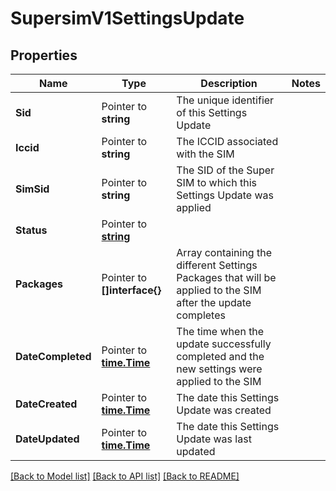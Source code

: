 # SupersimV1SettingsUpdate

## Properties

Name | Type | Description | Notes
------------ | ------------- | ------------- | -------------
**Sid** | Pointer to **string** | The unique identifier of this Settings Update |
**Iccid** | Pointer to **string** | The ICCID associated with the SIM |
**SimSid** | Pointer to **string** | The SID of the Super SIM to which this Settings Update was applied |
**Status** | Pointer to [**string**](SettingsUpdateEnumStatus.md) |  |
**Packages** | Pointer to **[]interface{}** | Array containing the different Settings Packages that will be applied to the SIM after the update completes |
**DateCompleted** | Pointer to [**time.Time**](time.Time.md) | The time when the update successfully completed and the new settings were applied to the SIM |
**DateCreated** | Pointer to [**time.Time**](time.Time.md) | The date this Settings Update was created |
**DateUpdated** | Pointer to [**time.Time**](time.Time.md) | The date this Settings Update was last updated |

[[Back to Model list]](../README.md#documentation-for-models) [[Back to API list]](../README.md#documentation-for-api-endpoints) [[Back to README]](../README.md)


